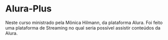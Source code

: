 # Alura-Plus
 Neste curso ministrado pela Mônica Hilmann, da plataforma Alura. Foi feito uma plataforma de Streaming no qual seria possível assistir conteúdos da Alura.
